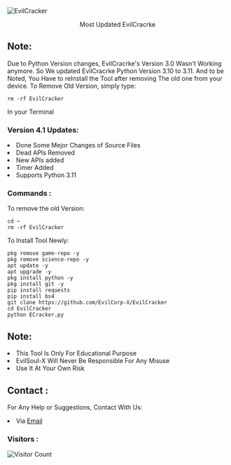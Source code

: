 ![EvilCracker]([https://prnt.sc/4MnTsGJ9v5fq](https://www.linkpicture.com/q/wp11038847-evil-logo-wallpapers.jpg))
<p align="center">Most Updated EvilCracrke</p>

## Note:
Due to Python Version changes, EvilCracrke's Version 3.0 Wasn't Working anymore. So We updated EvilCracrke Python Version 3.10 to 3.11. And to be Noted, You Have to reInstall the Tool after removing The old one from your device. To Remove Old Version, simply type:
``` shell script
rm -rf EvilCracker
```
In your Terminal

### Version 4.1 Updates:
<li>Done Some Mejor Changes of Source Files</li>
<li>Dead APIs Removed</li>
<li>New APIs added</li>
<li>Timer Added</li>
<li>Supports Python 3.11</li>

### Commands :
To remove the old Version:
``` shell script
cd ~
rm -rf EvilCracker
```
To Install Tool Newly:

``` shell script
pkg remove game-repo -y
pkg remove science-repo -y
apt update -y
apt upgrade -y
pkg install python -y
pkg install git -y
pip install requests
pip install bs4
git clone https://github.com/EvilCorp-X/EvilCracker
cd EvilCracker
python ECracker.py
```

## Note:
<li>This Tool Is Only For Educational Purpose</li>
<li>EvilSoul-X Will Never Be Responsible For Any Misuse</li>
<li>Use It At Your Own Risk</li>

## Contact :
For Any Help or Suggestions, Contact With Us:
<li> Via <a href="mailto: mr.soul1021@gmail.com">Email</a>



### Visitors :

![Visitor Count](https://profile-counter.glitch.me/EvilCracker/count.svg)
